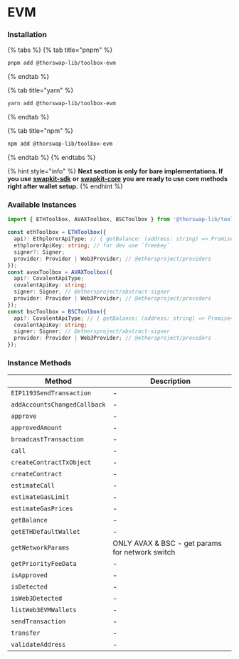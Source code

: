 # EVM

### Installation

{% tabs %}
{% tab title="pnpm" %}
```bash
pnpm add @thorswap-lib/toolbox-evm
```
{% endtab %}

{% tab title="yarn" %}
```bash
yarn add @thorswap-lib/toolbox-evm
```
{% endtab %}

{% tab title="npm" %}
```bash
npm add @thorswap-lib/toolbox-evm
```
{% endtab %}
{% endtabs %}

{% hint style="info" %}
**Next section is only for bare implementations. If you use** [**swapkit-sdk**](../install-swapkit-sdk.md) **or** [**swapkit-core**](../../references/swapkit-sdk-methods/core.md)  **you are ready to use core methods right after wallet setup.**
{% endhint %}

### Available Instances

```typescript
import { ETHToolbox, AVAXToolbox, BSCToolbox } from '@thorswap-lib/toolbox-evm'

const ethToolbox = ETHToolbox({
  api?: EthplorerApiType; // { getBalance: (address: string) => Promise<Balance[]> };
  ethplorerApiKey: string; // for dev use `freekey`
  signer?: Signer;
  provider: Provider | Web3Provider; // @ethersproject/providers
});
const avaxToolbox = AVAXToolbox({
  api?: CovalentApiType;
  covalentApiKey: string;
  signer: Signer; // @ethersproject/abstract-signer
  provider: Provider | Web3Provider; // @ethersproject/providers
});
const bscToolbox = BSCToolbox({
  api?: CovalentApiType; // { getBalance: (address: string) => Promise<Balance[]> };
  covalentApiKey: string;
  signer: Signer; // @ethersproject/abstract-signer
  provider: Provider | Web3Provider; // @ethersproject/providers
});

```

### Instance Methods

| Method                       | Description                                     |
| ---------------------------- | ----------------------------------------------- |
| `EIP1193SendTransaction`     | -                                               |
| `addAccountsChangedCallback` | -                                               |
| `approve`                    | -                                               |
| `approvedAmount`             | -                                               |
| `broadcastTransaction`       | -                                               |
| `call`                       | -                                               |
| `createContractTxObject`     | -                                               |
| `createContract`             | -                                               |
| `estimateCall`               | -                                               |
| `estimateGasLimit`           | -                                               |
| `estimateGasPrices`          | -                                               |
| `getBalance`                 | -                                               |
| `getETHDefaultWallet`        | -                                               |
| `getNetworkParams`           | ONLY AVAX & BSC - get params for network switch |
| `getPriorityFeeData`         | -                                               |
| `isApproved`                 | -                                               |
| `isDetected`                 | -                                               |
| `isWeb3Detected`             | -                                               |
| `listWeb3EVMWallets`         | -                                               |
| `sendTransaction`            | -                                               |
| `transfer`                   | -                                               |
| `validateAddress`            | -                                               |
